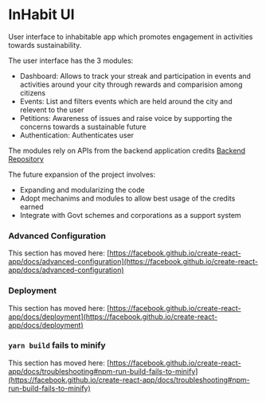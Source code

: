 # InHabit UI

User interface to inhabitable app which promotes engagement in activities towards sustainability.

The user interface has the 3 modules:
- Dashboard: Allows to track your streak and participation in events and activities around your city through  rewards and comparision among citizens
- Events: List and filters events which are held around the city and relevent to the user
- Petitions: Awareness of issues and raise voice by supporting the concerns towards a sustainable future
- Authentication: Authenticates user

The modules rely on APIs from the backend application credits [Backend Repository](https://github.com/glanzz/credits)

The future expansion of the project involves:
  - Expanding and modularizing the code
  - Adopt mechanims and modules to allow best usage of the credits earned
  - Integrate with Govt schemes and corporations as a support system



### Advanced Configuration

This section has moved here: [https://facebook.github.io/create-react-app/docs/advanced-configuration](https://facebook.github.io/create-react-app/docs/advanced-configuration)

### Deployment

This section has moved here: [https://facebook.github.io/create-react-app/docs/deployment](https://facebook.github.io/create-react-app/docs/deployment)

### `yarn build` fails to minify

This section has moved here: [https://facebook.github.io/create-react-app/docs/troubleshooting#npm-run-build-fails-to-minify](https://facebook.github.io/create-react-app/docs/troubleshooting#npm-run-build-fails-to-minify)
